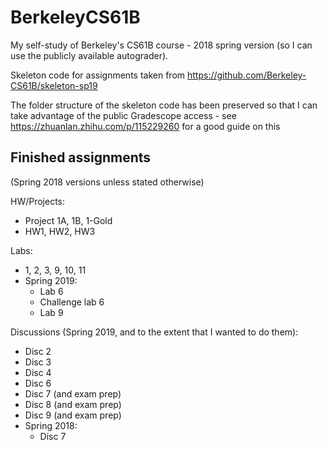 # BerkeleyCS61B
My self-study of Berkeley's CS61B course - 2018 spring version (so I can use the publicly available autograder).

Skeleton code for assignments taken from https://github.com/Berkeley-CS61B/skeleton-sp19 

The folder structure of the skeleton code has been preserved so that I can take advantage of the public Gradescope access - see https://zhuanlan.zhihu.com/p/115229260 for a good guide on this

## Finished assignments

(Spring 2018 versions unless stated otherwise)

HW/Projects:

- Project 1A, 1B, 1-Gold
- HW1, HW2, HW3

Labs:

- 1, 2, 3, 9, 10, 11
- Spring 2019:
  - Lab 6
  - Challenge lab 6
  - Lab 9

Discussions (Spring 2019, and to the extent that I wanted to do them):

- Disc 2
- Disc 3
- Disc 4
- Disc 6
- Disc 7 (and exam prep)
- Disc 8 (and exam prep)
- Disc 9 (and exam prep)
- Spring 2018:
  - Disc 7
